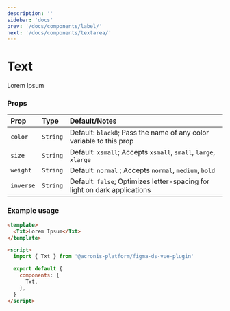 ```yaml
---
description: ''
sidebar: 'docs'
prev: '/docs/components/label/'
next: '/docs/components/textarea/'
---
```


# Text

<ComponentWrapper>
<Txt>Lorem Ipsum</Txt>
</ComponentWrapper>

### Props

| Prop      | Type     | Default/Notes                                                             |
| :-------- | :------- | :------------------------------------------------------------------------ |
| `color`   | `String` | Default: `black8`; Pass the name of any color variable to this prop       |
| `size`    | `String` | Default: `xsmall`; Accepts `xsmall`, `small`, `large`, `xlarge`           |
| `weight`  | `String` | Default: `normal` ; Accepts `normal`, `medium`, `bold`                    |
| `inverse` | `String` | Default: `false`; Optimizes letter-spacing for light on dark applications |

### Example usage

```html
<template>
  <Txt>Lorem Ipsum</Txt>
</template>

<script>
  import { Txt } from '@acronis-platform/figma-ds-vue-plugin'

  export default {
    components: {
      Txt,
    },
  }
</script>
```

